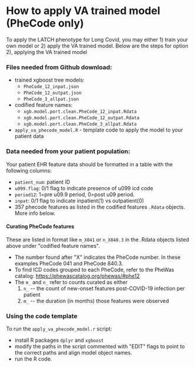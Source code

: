 # How to apply VA trained model (PheCode only)
To apply the LATCH phenotype for Long Covid, you may either 1) train your own model or 2) apply the VA trained model. Below are the steps for option 2), applying the VA trained model

### Files needed from Github download:
* trained xgboost tree models:
	* `PheCode_12_inpat.json`
	* `PheCode_12_outpat.json`
	* `PheCode_3_allpat.json`
* codified feature names:
	* `xgb.model.port.clean.PheCode_12_inpat.Rdata`
	* `xgb.model.port.clean.PheCode_12_outpat.Rdata`
	* `xgb.model.port.clean.PheCode_3_allpat.Rdata`
* `apply_va_phecode_model.R` - template code to apply the model to your patient data

### Data needed from your patient population:
Your patient EHR feature data should be formatted in a  table with the following columns: 
* `patient_num`: patient ID
* `u099.flag`: 0/1 flag to indicate presence of u099 icd code
* `period12`: 1=pre u09.9 period, 0=post u09 period.
* `inpat`: 0/1 flag to indicate inpatient(1) vs outpatient(0)
* 357 phecode features as listed in the codified features `.Rdata` objects. More info below. 

#### Curating PheCode features
These are listed in format like `m_X041` or `n_X840.3` in the .Rdata objects listed above under "codified feature names". 
* The number found after "X" indicates the PheCode number. In these examples PheCode 041 and PheCode 840.3. 
* To find ICD codes grouped to each PheCode, refer to the PheWas catalog: https://phewascatalog.org/phewas/#phe12
* The `m_` and `n_` refer to counts curated as either
	1. `n_` -- the count of new-onset features post-COVID-19 infection per patient 
	2. `m_` -- the duration (in months) those features were observed
	
### Using the code template
To run the `apply_va_phecode_model.r` script:
* install R packages `dplyr` and `xgboost`
* modify the paths in the script commented with "EDIT" flags to point to the correct paths and align model object names. 
* run the R code. 
